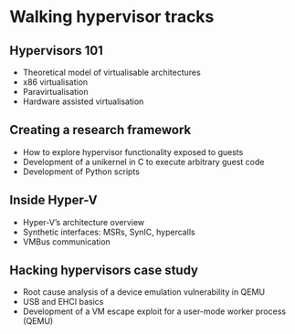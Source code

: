 # Walking hypervisor tracks

## Hypervisors 101

* Theoretical model of virtualisable architectures
* x86 virtualisation
* Paravirtualisation
* Hardware assisted virtualisation

## Creating a research framework

* How to explore hypervisor functionality exposed to guests
* Development of a unikernel in C to execute arbitrary guest code
* Development of Python scripts

## Inside Hyper-V

* Hyper-V’s architecture overview
* Synthetic interfaces: MSRs, SynIC, hypercalls
* VMBus communication

## Hacking hypervisors case study

* Root cause analysis of a device emulation vulnerability in QEMU
* USB and EHCI basics
* Development of a VM escape exploit for a user-mode worker process (QEMU)